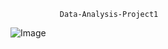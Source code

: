                Data-Analysis-Project1

![Image](https://github.com/user-attachments/assets/cbb499f2-76f0-4745-8e60-48fb8c6c96e0)
